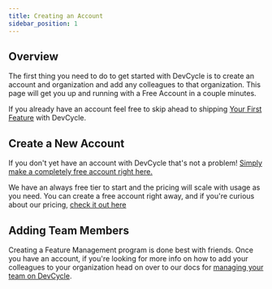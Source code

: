 ```yaml
---
title: Creating an Account
sidebar_position: 1
---
```


## Overview

The first thing you need to do to get started with DevCycle is to create an account and organization and add any colleagues to that organization. This page will get you up and running with a Free Account in a couple minutes.

If you already have an account feel free to skip ahead to shipping [Your First Feature](/docs/home/feature-management/getting-started/your-first-feature) with DevCycle.

## Create a New Account

If you don't yet have an account with DevCycle that's not a problem! [Simply make a completely free account right here.](https://app.devcycle.com/?isSignUp=true)

We have an always free tier to start and the pricing will scale with usage as you need. You can create a free account right away, and if you're curious about our pricing, [check it out here](https://devcycle.com/pricing/plans-and-pricing!)


## Adding Team Members

Creating a Feature Management program is done best with friends. Once you have an account, if you're looking for more info on how to add your colleagues to your organization head on over to our docs for [managing your team on DevCycle](/docs/home/your-organization/manage-team/team-members).